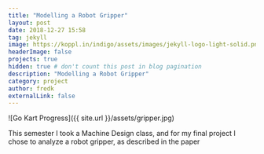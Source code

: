 ```yaml
---
title: "Modelling a Robot Gripper"
layout: post
date: 2018-12-27 15:58
tag: jekyll
image: https://koppl.in/indigo/assets/images/jekyll-logo-light-solid.png
headerImage: false
projects: true
hidden: true # don't count this post in blog pagination
description: "Modelling a Robot Gripper"
category: project
author: fredk
externalLink: false
---
```


![Go Kart Progress]({{ site.url }}/assets/gripper.jpg)

This semester I took a Machine Design class, and for my final project I chose to analyze a robot gripper, as described in the paper
